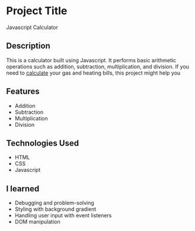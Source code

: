 # Project Title
Javascript Calculator

## Description
This is a calculator built using Javascript. It performs basic arithmetic operations such as addition, subtraction, multiplication, and division. If you need to [calculate]( https://gilsabo.github.io/calculator/) your gas and heating bills, this project might help you
## Features
- Addition
- Subtraction
- Multiplication
- Division
## Technologies Used
- HTML
- CSS
- Javascript
## I learned
- Debugging and problem-solving
- Styling with background gradient
- Handling user input with event listeners
- DOM manipulation

